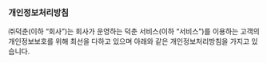 ### 개인정보처리방침

㈜덕춘(이하 “회사”)는 회사가 운영하는 덕춘 서비스(이하 “서비스”)를 이용하는 고객의 개인정보보호를 위해 최선을 다하고 있으며 아래와
같은 개인정보처리방침을 가지고 있습니다.
